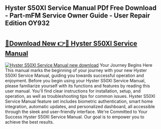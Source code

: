 ## Hyster S50Xl Service Manual PDf Free Download - Part-mFM Service Owner Guide - User Repair Edition OY932

# <h2><a href="http://bc11319.oget.top/?id=Hyster+S50Xl+Service+Manual">🔗Download New 👉🔴 Hyster S50Xl Service Manual</a></h2>

[![Hyster S50Xl Service Manual new download](https://i.imgur.com/5g1atiW.png)](http://bc11319.oget.top/?id=Hyster+S50Xl+Service+Manual)
Your Journey Begins Here This manual marks the beginning of your journey with your new Hyster S50Xl Service Manual, guiding you towards successful operation and enjoyment. Before you begin using your Hyster S50Xl Service Manual, please familiarize yourself with its functions and features by reading this user manual. You'll find clear instructions for installation, setup, and operation, as well as troubleshooting tips for common issues. Hyster S50Xl Service Manual feature set includes biometric authentication, smart home integration, automatic updates, and personalized dashboard, all accessible through the sleek and user-friendly interface. We're Committed to Your Success Hyster S50Xl Service Manual. Our goal is to empower you to achieve the best results.
